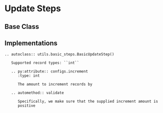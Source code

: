 # Update Steps

## Base Class

## Implementations

```{eval-rst}
.. autoclass:: utils.basic_steps.BasicUpdateStep()

   Supported record types: ``int``

   .. py:attribute:: configs.increment
      :type: int

      The amount to increment records by
   
   .. automethod:: validate

      Specifically, we make sure that the supplied increment amount is
      positive
```
